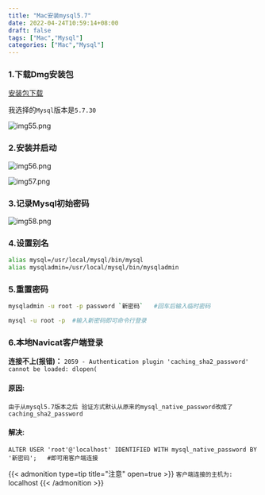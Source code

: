 ```yaml
---
title: "Mac安装mysql5.7"
date: 2022-04-24T10:59:14+08:00
draft: false
tags: ["Mac","Mysql"]
categories: ["Mac","Mysql"]
---
```


### 1.下载Dmg安装包

[安装包下载](https://downloads.mysql.com/archives/community/)

我选择的`Mysql`版本是`5.7.30`

![img55.png](/img/img55.png)


### 2.安装并启动

![img56.png](/img/img56.png)

![img57.png](/img/img57.png)

### 3.记录Mysql初始密码

![img58.png](/img/img58.png)

### 4.设置别名
```bash
alias mysql=/usr/local/mysql/bin/mysql
alias mysqladmin=/usr/local/mysql/bin/mysqladmin
```

### 5.重置密码
```bash
mysqladmin -u root -p password `新密码`   #回车后输入临时密码

mysql -u root -p  #输入新密码即可命令行登录
```

### 6.本地Navicat客户端登录

**连接不上(报错)：** `2059 - Authentication plugin 'caching_sha2_password' cannot be loaded: dlopen(`

#### 原因:
`由于从mysql5.7版本之后 验证方式默认从原来的mysql_native_password改成了caching_sha2_password`

#### 解决:
```mysql
ALTER USER 'root'@'localhost' IDENTIFIED WITH mysql_native_password BY '新密码';   #即可用客户端连接
```

{{< admonition type=tip title="注意" open=true >}} 
`客户端连接的主机为:` localhost
{{< /admonition >}}